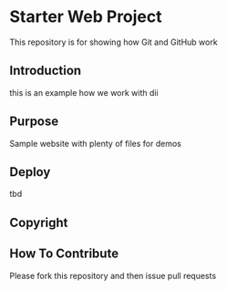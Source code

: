 # Starter Web Project

This repository is for showing how Git and GitHub work

## Introduction

this is an example how we work with dii

## Purpose

Sample website with plenty of files for demos

## Deploy

tbd

## Copyright

## How To Contribute

Please fork this repository and then issue pull requests
